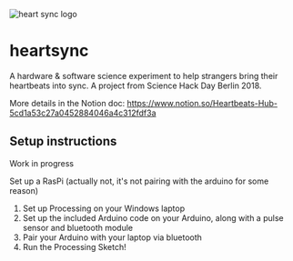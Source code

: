 ![heart sync logo](https://raw.githubusercontent.com/StartupSam/heartbeats/master/HeartSync_logo.svg)
# heartsync
A hardware &amp; software science experiment to help strangers bring their heartbeats into sync. A project from Science Hack Day Berlin 2018.

More details in the Notion doc: https://www.notion.so/Heartbeats-Hub-5cd1a53c27a0452884046a4c312fdf3a


## Setup instructions
Work in progress

Set up a RasPi (actually not, it's not pairing with the arduino for some reason)

1. Set up Processing on your Windows laptop
2. Set up the included Arduino code on your Arduino, along with a pulse sensor and bluetooth module
3. Pair your Arduino with your laptop via bluetooth
4. Run the Processing Sketch!
